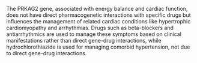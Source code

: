The PRKAG2 gene, associated with energy balance and cardiac function, does not have direct pharmacogenetic interactions with specific drugs but influences the management of related cardiac conditions like hypertrophic cardiomyopathy and arrhythmias. Drugs such as beta-blockers and antiarrhythmics are used to manage these symptoms based on clinical manifestations rather than direct gene-drug interactions, while hydrochlorothiazide is used for managing comorbid hypertension, not due to direct gene-drug interactions.